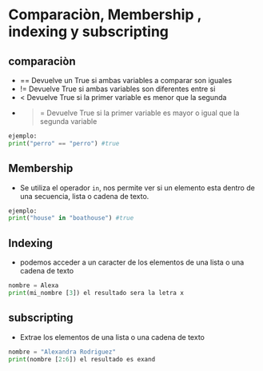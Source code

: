 # Comparaciòn, Membership , indexing y subscripting
## comparaciòn
- == Devuelve un True si ambas variables a comparar son iguales
- != Devuelve True si ambas variables son diferentes entre si
- < Devuelve True si la primer variable es menor que la segunda
- >= Devuelve True si la primer variable es mayor o igual que la segunda variable
```python
ejemplo:
print("perro" == "perro") #true
```
## Membership
- Se utiliza el operador `in`, nos permite ver si un elemento esta dentro de una secuencia, lista o cadena de texto.
```python
ejemplo:
print("house" in "boathouse") #true
```
## Indexing
- podemos acceder a un caracter de los elementos de una lista o una cadena de texto
```python
nombre = Alexa
print(mi_nombre [3]) el resultado sera la letra x
```
## subscripting
- Extrae los elementos de una lista o una cadena de texto
```python
nombre = "Alexandra Rodriguez"
print(nombre [2:6]) el resultado es exand
```
